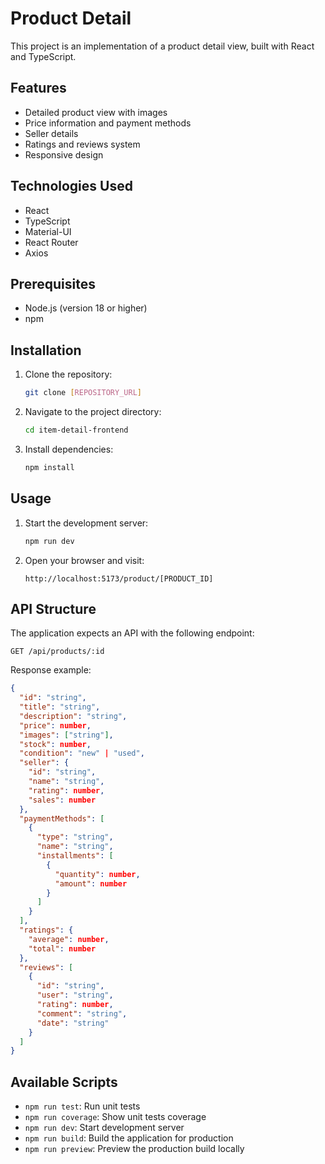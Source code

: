 # Product Detail

This project is an implementation of a product detail view, built with React and TypeScript.

## Features

- Detailed product view with images
- Price information and payment methods
- Seller details
- Ratings and reviews system
- Responsive design

## Technologies Used

- React
- TypeScript
- Material-UI
- React Router
- Axios

## Prerequisites

- Node.js (version 18 or higher)
- npm

## Installation

1. Clone the repository:
   ```bash
   git clone [REPOSITORY_URL]
   ```

2. Navigate to the project directory:
   ```bash
   cd item-detail-frontend
   ```

3. Install dependencies:
   ```bash
   npm install
   ```

## Usage

1. Start the development server:
   ```bash
   npm run dev
   ```

2. Open your browser and visit:
   ```
   http://localhost:5173/product/[PRODUCT_ID]
   ```

## API Structure

The application expects an API with the following endpoint:

```
GET /api/products/:id
```

Response example:
```json
{
  "id": "string",
  "title": "string",
  "description": "string",
  "price": number,
  "images": ["string"],
  "stock": number,
  "condition": "new" | "used",
  "seller": {
    "id": "string",
    "name": "string",
    "rating": number,
    "sales": number
  },
  "paymentMethods": [
    {
      "type": "string",
      "name": "string",
      "installments": [
        {
          "quantity": number,
          "amount": number
        }
      ]
    }
  ],
  "ratings": {
    "average": number,
    "total": number
  },
  "reviews": [
    {
      "id": "string",
      "user": "string",
      "rating": number,
      "comment": "string",
      "date": "string"
    }
  ]
}
```

## Available Scripts

- `npm run test`: Run unit tests
- `npm run coverage`: Show unit tests coverage
- `npm run dev`: Start development server
- `npm run build`: Build the application for production
- `npm run preview`: Preview the production build locally 